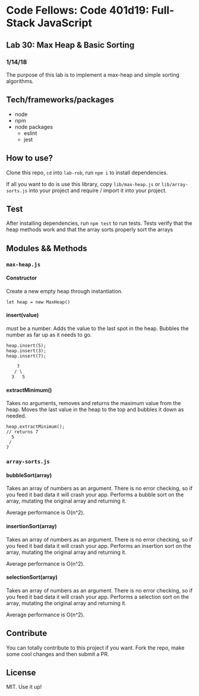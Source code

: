 # Code Fellows: Code 401d19: Full-Stack JavaScript

## Lab 30: Max Heap & Basic Sorting
### 1/14/18

The purpose of this lab is to implement a max-heap and simple sorting algorithms.

## Tech/frameworks/packages

- node 
- npm
- node packages
  - eslint
  - jest

## How to use?

Clone this repo, `cd` into `lab-rob`, run `npm i` to install dependencies. 

If all you want to do is use this library, copy `lib/max-heap.js` or `lib/array-sorts.js` into your project and require / import it into your project.

## Test

After installing dependencies, run `npm test` to run tests. Tests verify that the heap methods work and that the array sorts properly sort the arrays

## Modules && Methods

### `max-heap.js`

#### Constructor

Create a new empty heap through instantiation.

```
let heap = new MaxHeap()
```

#### insert(value)

<value> must be a number. Adds the value to the last spot in the heap. Bubbles the number as far up as it needs to go.

```
heap.insert(5);
heap.insert(3);
heap.insert(7);

    7
   / \
  3   5
```

#### extractMinimum()

Takes no arguments, removes and returns the maximum value from the heap. Moves the last value in the heap to the top and bubbles it down as needed.

```
heap.extractMinimum();
// returns 7
  5
 /
7
```

### `array-sorts.js`

#### bubbleSort(array)

Takes an array of numbers as an argument. There is no error checking, so if you feed it bad data it will crash your app. Performs a bubble sort on the array, mutating the original array and returning it.

Average performance is O(n^2).

#### insertionSort(array)

Takes an array of numbers as an argument. There is no error checking, so if you feed it bad data it will crash your app. Performs an insertion sort on the array, mutating the original array and returning it.

Average performance is O(n^2).

#### selectionSort(array)

Takes an array of numbers as an argument. There is no error checking, so if you feed it bad data it will crash your app. Performs a selection sort on the array, mutating the original array and returning it.

Average performance is O(n^2).

## Contribute

You can totally contribute to this project if you want. Fork the repo, make some cool changes and then submit a PR.

## License

MIT. Use it up!